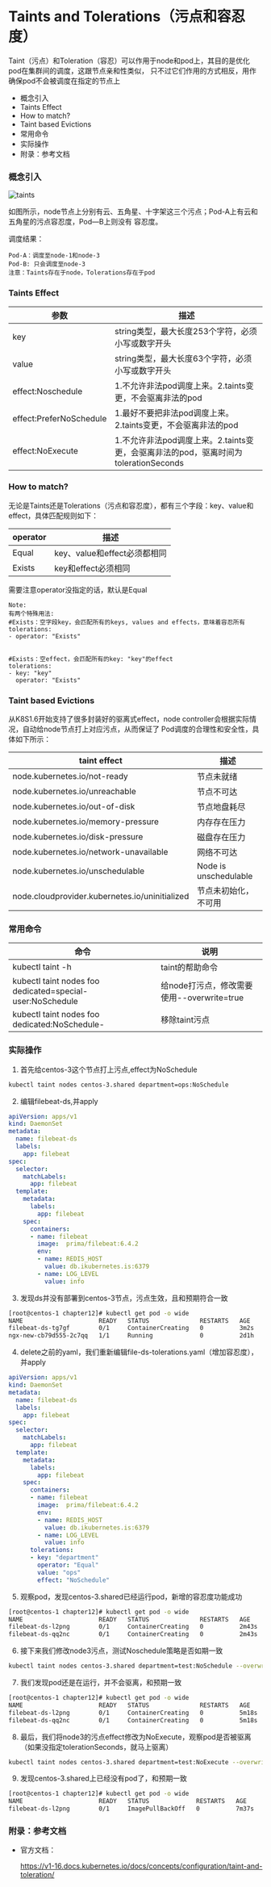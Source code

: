 # Taints and Tolerations（污点和容忍度）

Taint（污点）和Toleration（容忍）可以作用于node和pod上，其目的是优化pod在集群间的调度，这跟节点亲和性类似，
只不过它们作用的方式相反，用作确保pod不会被调度在指定的节点上
 
- 概念引入
- Taints Effect
- How to match?
- Taint based Evictions
- 常用命令
- 实际操作
- 附录：参考文档

### 概念引入 

![taints](https://github-aaron89.oss-cn-beijing.aliyuncs.com/Kubernetes/taints.png)
 

如图所示，node节点上分别有云、五角星、十字架这三个污点；Pod-A上有云和五角星的污点容忍度，Pod—B上则没有
容忍度。

调度结果：
```text
Pod-A：调度至node-1和node-3
Pod-B: 只会调度至node-3
注意：Taints存在于node，Tolerations存在于pod
```
 
###  Taints Effect

参数  | 描述  
---- | ----- 
key  | string类型，最大长度253个字符，必须小写或数字开头
value  | string类型，最大长度63个字符，必须小写或数字开头
effect:Noschedule | 1.不允许非法pod调度上来。2.taints变更，不会驱离非法的pod
effect:PreferNoSchedule | 1.最好不要把非法pod调度上来。2.taints变更，不会驱离非法的pod
effect:NoExecute | 1.不允许非法pod调度上来。2.taints变更，会驱离非法的pod，驱离时间为tolerationSeconds


### How to match?
无论是Taints还是Tolerations（污点和容忍度），都有三个字段：key、value和effect，具体匹配规则如下：

operator | 描述
---- | ----- 
Equal | key、value和effect必须都相同
Exists | key和effect必须相同

需要注意operator没指定的话，默认是Equal
```text
Note:
有两个特殊用法:
#Exists：空字段key，会匹配所有的keys, values and effects，意味着容忍所有
tolerations:
- operator: "Exists"
    
    
#Exists：空effect，会匹配所有的key: "key"的effect
tolerations:
- key: "key"
  operator: "Exists"

```

### Taint based Evictions
从K8S1.6开始支持了很多封装好的驱离式effect，node controller会根据实际情况，自动给node节点打上对应污点，从而保证了
Pod调度的合理性和安全性，具体如下所示：

taint effect | 描述
---- | ----- 
node.kubernetes.io/not-ready | 节点未就绪
node.kubernetes.io/unreachable | 节点不可达
node.kubernetes.io/out-of-disk | 节点地盘耗尽 
node.kubernetes.io/memory-pressure | 内存存在压力
node.kubernetes.io/disk-pressure | 磁盘存在压力
node.kubernetes.io/network-unavailable | 网络不可达
node.kubernetes.io/unschedulable | Node is unschedulable
node.cloudprovider.kubernetes.io/uninitialized | 节点未初始化，不可用


### 常用命令
 
命令 | 说明
---- | ----- 
kubectl taint -h | taint的帮助命令
kubectl taint nodes foo dedicated=special-user:NoSchedule | 给node打污点，修改需要使用--overwrite=true
kubectl taint nodes foo dedicated:NoSchedule- | 移除taint污点

### 实际操作

1) 首先给centos-3这个节点打上污点,effect为NoSchedule
```bash
kubectl taint nodes centos-3.shared department=ops:NoSchedule

```

2) 编辑filebeat-ds,并apply 
```yaml
apiVersion: apps/v1
kind: DaemonSet
metadata:
  name: filebeat-ds
  labels:
    app: filebeat
spec:
  selector:
    matchLabels:
      app: filebeat
  template:
    metadata:
      labels:
        app: filebeat
    spec:
      containers:
      - name: filebeat
        image:  prima/filebeat:6.4.2
        env:
        - name: REDIS_HOST
          value: db.ikubernetes.is:6379
        - name: LOG_LEVEL
          value: info

```
3) 发现ds并没有部署到centos-3节点，污点生效，且和预期符合一致
```bash
[root@centos-1 chapter12]# kubectl get pod -o wide
NAME                     READY   STATUS              RESTARTS   AGE    IP           NODE              NOMINATED NODE   READINESS GATES
filebeat-ds-tg7gf        0/1     ContainerCreating   0          3m2s   <none>       centos-2.shared   <none>           <none>
ngx-new-cb79d555-2c7qq   1/1     Running             0          2d1h   10.244.1.7   centos-2.shared   <none>           <none>

```

4) delete之前的yaml，我们重新编辑file-ds-tolerations.yaml（增加容忍度），并apply
```yaml
apiVersion: apps/v1
kind: DaemonSet
metadata:
  name: filebeat-ds
  labels:
    app: filebeat
spec:
  selector:
    matchLabels:
      app: filebeat
  template:
    metadata:
      labels:
        app: filebeat
    spec:
      containers:
      - name: filebeat
        image:  prima/filebeat:6.4.2
        env:
        - name: REDIS_HOST
          value: db.ikubernetes.is:6379
        - name: LOG_LEVEL
          value: info
      tolerations:
      - key: "department"
        operator: "Equal"
        value: "ops"
        effect: "NoSchedule"
```

5) 观察pod，发现centos-3.shared已经运行pod，新增的容忍度功能成功
```bash
[root@centos-1 chapter12]# kubectl get pod -o wide
NAME                     READY   STATUS              RESTARTS   AGE     IP           NODE              NOMINATED NODE   READINESS GATES
filebeat-ds-l2png        0/1     ContainerCreating   0          2m43s   <none>       centos-2.shared   <none>           <none>
filebeat-ds-qq2nc        0/1     ContainerCreating   0          2m43s   <none>       centos-3.shared   <none>           <none>
```

6) 接下来我们修改node3污点，测试Noschedule策略是否如期一致
```bash
kubectl taint nodes centos-3.shared department=test:NoSchedule --overwrite=true
```
7) 我们发现pod还是在运行，并不会驱离，和预期一致
```bash
[root@centos-1 chapter12]# kubectl get pod -o wide
NAME                     READY   STATUS              RESTARTS   AGE     IP           NODE              NOMINATED NODE   READINESS GATES
filebeat-ds-l2png        0/1     ContainerCreating   0          5m18s   <none>       centos-2.shared   <none>           <none>
filebeat-ds-qq2nc        0/1     ContainerCreating   0          5m18s   <none>       centos-3.shared   <none>           <none>

```

8) 最后，我们将node3的污点effect修改为NoExecute，观察pod是否被驱离（如果没指定tolerationSeconds，就马上驱离）
```bash
kubectl taint nodes centos-3.shared department=test:NoExecute --overwrite=true
```

9) 发现centos-3.shared上已经没有pod了，和预期一致
```bash
[root@centos-1 chapter12]# kubectl get pod -o wide
NAME                     READY   STATUS             RESTARTS   AGE     IP           NODE              NOMINATED NODE   READINESS GATES
filebeat-ds-l2png        0/1     ImagePullBackOff   0          7m37s   10.244.1.7   centos-2.shared   <none>           <none>

```

### 附录：参考文档

* 官方文档：

    https://v1-16.docs.kubernetes.io/docs/concepts/configuration/taint-and-toleration/
    
